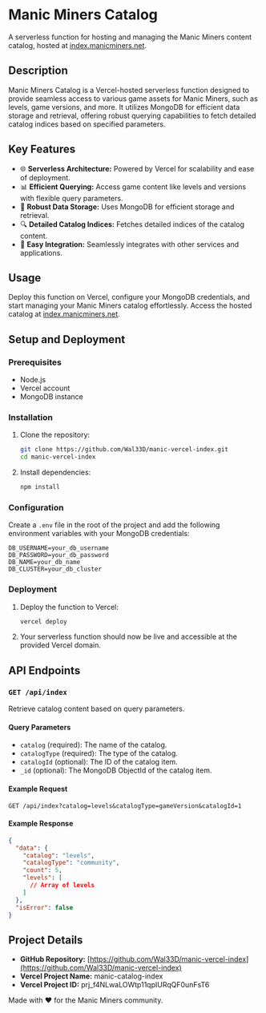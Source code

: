 # Manic Miners Catalog

A serverless function for hosting and managing the Manic Miners content catalog, hosted at [index.manicminers.net](http://index.manicminers.net).

## Description

Manic Miners Catalog is a Vercel-hosted serverless function designed to provide seamless access to various game assets for Manic Miners, such as levels, game versions, and more. It utilizes MongoDB for efficient data storage and retrieval, offering robust querying capabilities to fetch detailed catalog indices based on specified parameters.

## Key Features

- 🌐 **Serverless Architecture:** Powered by Vercel for scalability and ease of deployment.
- 📊 **Efficient Querying:** Access game content like levels and versions with flexible query parameters.
- 💾 **Robust Data Storage:** Uses MongoDB for efficient storage and retrieval.
- 🔍 **Detailed Catalog Indices:** Fetches detailed indices of the catalog content.
- 🔗 **Easy Integration:** Seamlessly integrates with other services and applications.

## Usage

Deploy this function on Vercel, configure your MongoDB credentials, and start managing your Manic Miners catalog effortlessly. Access the hosted catalog at [index.manicminers.net](http://index.manicminers.net).

## Setup and Deployment

### Prerequisites

- Node.js
- Vercel account
- MongoDB instance

### Installation

1. Clone the repository:

   ```bash
   git clone https://github.com/Wal33D/manic-vercel-index.git
   cd manic-vercel-index
   ```

2. Install dependencies:
   ```bash
   npm install
   ```

### Configuration

Create a `.env` file in the root of the project and add the following environment variables with your MongoDB credentials:

```env
DB_USERNAME=your_db_username
DB_PASSWORD=your_db_password
DB_NAME=your_db_name
DB_CLUSTER=your_db_cluster
```

### Deployment

1. Deploy the function to Vercel:

   ```bash
   vercel deploy
   ```

2. Your serverless function should now be live and accessible at the provided Vercel domain.

## API Endpoints

### `GET /api/index`

Retrieve catalog content based on query parameters.

#### Query Parameters

- `catalog` (required): The name of the catalog.
- `catalogType` (required): The type of the catalog.
- `catalogId` (optional): The ID of the catalog item.
- `_id` (optional): The MongoDB ObjectId of the catalog item.

#### Example Request

```http
GET /api/index?catalog=levels&catalogType=gameVersion&catalogId=1
```

#### Example Response

```json
{
  "data": {
    "catalog": "levels",
    "catalogType": "community",
    "count": 5,
    "levels": [
      // Array of levels
    ]
  },
  "isError": false
}
```

## Project Details

- **GitHub Repository:** [https://github.com/Wal33D/manic-vercel-index](https://github.com/Wal33D/manic-vercel-index)
- **Vercel Project Name:** manic-catalog-index
- **Vercel Project ID:** prj_f4NLwaLOWtp11qpIURqQF0unFsT6

Made with ❤️ for the Manic Miners community.
